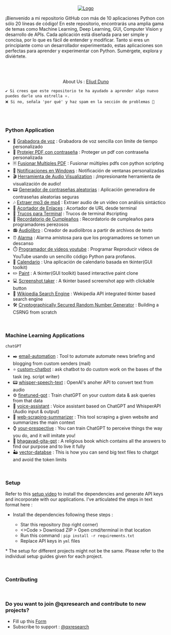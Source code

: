  <br />
<p align="center">
  <a href="https://eliudduno.github.io/">
    <img src="https://blogthinkbig.com/wp-content/uploads/sites/4/2019/03/Python-Example-Logo-e1555498232969.jpg?resize=450%2C220](https://media.telefonicatech.com/telefonicatech/uploads/2021/1/49257_Pythonlogo.jpg" alt="Logo">
  </a>

</p>



¡Bienvenido a mi repositorio GitHub con más de 10 aplicaciones Python con sólo 20 líneas de código! En este repositorio, encontrarás una amplia gama de temas como Machine Learning, Deep Learning, GUI, Computer Vision y desarrollo de APIs. Cada aplicación está diseñada para ser simple y concisa, por lo que es fácil de entender y modificar. Tanto si eres un principiante como un desarrollador experimentado, estas aplicaciones son perfectas para aprender y experimentar con Python. Sumérgete, explora y diviértete.

<br>
<br>

<p align="center">
About Us : 
  <a href="">
    Eliud Duno
  </a>

</p>
  
```
✔️ Si crees que este repositorio te ha ayudado a aprender algo nuevo puedes darle una estrella ⭐. 
❌ Si no, señala 'por qué' y haz spam en la sección de problemas 🚩
```

<br>
<br>

### Python Application

* 📼 [Grabadora de voz](https://github.com/eliudduno/my-portfolio/tree/main/Applications/voice_recorder) : Grabadora de voz sencilla con límite de tiempo personalizado 
* 🔑 [Protejer PDF con contraseña](https://github.com/eliudduno/my-portfolio/tree/main/Applications/Proteger%20contrase%C3%B1a%20PDF) : Proteger un pdf con contraseña personalizada 
* 🗏 [Fusionar Multiples PDF](https://github.com/eliudduno/my-portfolio/tree/main/Applications/Fusionar%20varios%20PDF) : Fusionar múltiples pdfs con python scripting
* 🔔 [Notificaciones en Windows](https://github.com/eliudduno/my-portfolio/tree/main/Applications/Notificationn%20windows) : Notificación de ventanas personalizadas
* 🎬 [Herramienta de Audio Visualization](https://github.com/eliudduno/my-portfolio/tree/main/Applications/Audio_Visualization_Tool) : ¡Impresionante herramienta de visualización de audio! 
* 📟 [Generador de contraseñas aleatorias](https://github.com/eliudduno/my-portfolio/tree/main/Applications/Generador%20de%20contrase%C3%B1as%20aleatorias) : Aplicación generadora de contraseñas aleatorias seguras 
* 🎶 [Extraer mp3 de mp4](https://github.com/eliudduno/my-portfolio/tree/main/Applications/Extraer%20mp3%20de%20mp4) : Extraer audio de un vídeo con análisis sintáctico
* 🔗 [Acortador de Enlaces](https://github.com/eliudduno/my-portfolio/tree/main/Applications/Acortador%20y%20extractor%20de%20enlaces) : Acortador de URL desde terminal
* 🔋 [Trucos para Terminal](https://github.com/eliudduno/my-portfolio/tree/main/Applications/Trucos%20para%20terminales) : Trucos de terminal #scripting
* 🎂 [Recordatorio de Cumpleaños](https://github.com/eliudduno/my-portfolio/tree/main/Applications/Birthday%20Reminder) : Recordatorio de cumpleaños para programadores perezosos
* 📻 [Audiolibro](https://github.com/eliudduno/my-portfolio/tree/main/Applications/Audiolibro) : Creador de audiolibros a partir de archivos de texto 
* ⏰ [Alarma](https://github.com/eliudduno/my-portfolio/tree/main/Applications/Alarm) : Alarma amistosa para que los programadores se tomen un descanso
* ⏱️ [Programador de videos youtube](https://github.com/eliudduno/my-portfolio/tree/main/Applications/Programar%20v%C3%ADdeo%20YouTube%20Python) : Programar Reproducir vídeos de YouTube usando un sencillo código Python para profanos.
* 📆 [Calendario](https://github.com/eliudduno/my-portfolio/tree/main/Applications/Calendario) : Una aplicación de calendario basada en tkinter(GUI toolkit) 
* ✏️ [Paint](https://github.com/qxresearch/qxresearch-event-1/tree/master/Applications/Paint) : A tkinter(GUI toolkit) based interactive paint clone
* 💻 [Screenshot taker](https://github.com/qxresearch/qxresearch-event-1/tree/master/Applications/ScreenShot) : A tkinter based screenshot app with clickable button
* 📖 [Wikipedia Search Engine](https://github.com/qxresearch/qxresearch-event-1/tree/master/Applications/Search%20Engine) : Wekipedia API integrated tkinter based search engine
* 🛠️ [Cryptographically Secured Random Number Generator](https://github.com/qxresearch/qxresearch-event-1/tree/master/Applications/CSPRNG) : Building a CSRNG from scratch




<br>

### Machine Learning Applications 

`chatGPT`

- ✒️ [email-automation](https://github.com/xiaowuc2/ChatGPT-Python-Applications/tree/main/email-automation) : Tool to automate automate news briefing and blogging from custom senders (mail) 
- ⭐ [custom-chatbot](https://github.com/xiaowuc2/ChatGPT-Python-Applications/tree/main/chatbot) : ask chatbot to do custom work on the bases of the task (eg. script writer) 
- 📟 [whisper-speech-text](https://github.com/xiaowuc2/ChatGPT-Python-Applications/tree/main/whisper-speech-text) : OpenAI's anoher API to convert text from audio
- ⚙️ [finetuned-gpt](https://github.com/xiaowuc2/ChatGPT-Python-Applications/tree/main/finetuned-gpt) : Train chatGPT on your custom data & ask queries from that data
- 💠 [voice-assistant](https://github.com/xiaowuc2/ChatGPT-Python-Applications/tree/main/voice-assistant) : Voice assistant based on ChatGPT and WhisperAPI (Audio input & output) 
- 🐻 [web-scraping-summarizer](https://github.com/xiaowuc2/ChatGPT-Python-Applications/tree/main/web-scraping-summarizer) : This tool scraping a given website and summarizes the main context
- ⌚ [your-prespective](https://raw.githubusercontent.com/xiaowuc2/ChatGPT-Python-Applications/main/resource/git4.png) : You can train ChatGPT to perceive things the way you do, and it will imitate you!
- 📖 [bhagavad-gita-gpt](https://raw.githubusercontent.com/xiaowuc2/ChatGPT-Python-Applications/main/resource/git4.png) : A religious book which contains all the answers to find our purpose and to live it fully
- 🏜 [vector-databse](https://github.com/xiaowuc2/ChatGPT-Python-Applications/blob/main/vector-database/Vector_Databse.ipynb) : This is how you can send big text files to chatgpt and avoid the token limits


<br>

### Setup 

Refer to this [setup video](https://youtu.be/beEBeQw5tpc) to install the dependencies and generate API keys and incorporate with our applications. I've articulated the steps in text format here : 

- Install the dependencies following these steps : 

  - Star this repository (top right corner) 
  - <>Code > Download ZIP > Open cmd/terminal in that location
  - Run this command : `pip install -r requirements.txt`
  - Replace API keys in `yml` files 

\* The setup for different projects might not be the same. Please refer to the individual setup guides given for each project.

<br>

### Contributing

<br>


### Do you want to join @qxresearch and contribute to new projects? 

* Fill up this [Form](https://forms.gle/tqR8Pa6j27CHaorT6)
* Subscribe to support : [@qxresearch](https://www.youtube.com/qxresearch) 
